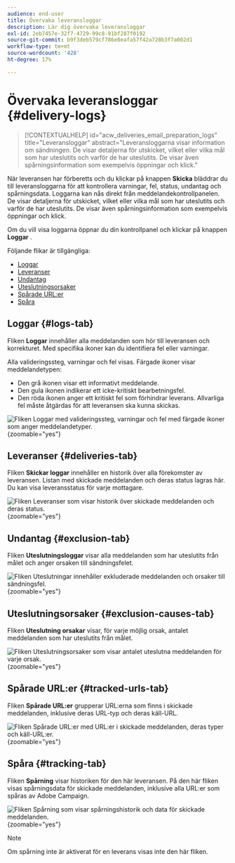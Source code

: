 ```yaml
---
audience: end-user
title: Övervaka leveransloggar
description: Lär dig övervaka leveransloggar
exl-id: 2eb7457e-32f7-4729-99c8-91bf287f0192
source-git-commit: b9f3deb579cf786e0eafa57f42a728b3f7a002d1
workflow-type: tm+mt
source-wordcount: '428'
ht-degree: 17%

---
```


# Övervaka leveransloggar {#delivery-logs}

>[!CONTEXTUALHELP]
>id="acw_deliveries_email_preparation_logs"
>title="Leveransloggar"
>abstract="Leveransloggarna visar information om sändningen. De visar detaljerna för utskicket, vilket eller vilka mål som har uteslutits och varför de har uteslutits. De visar även spårningsinformation som exempelvis öppningar och klick."

När leveransen har förberetts och du klickar på knappen **Skicka** bläddrar du till leveransloggarna för att kontrollera varningar, fel, status, undantag och spårningsdata. Loggarna kan nås direkt från meddelandekontrollpanelen. De visar detaljerna för utskicket, vilket eller vilka mål som har uteslutits och varför de har uteslutits. De visar även spårningsinformation som exempelvis öppningar och klick.

Om du vill visa loggarna öppnar du din kontrollpanel och klickar på knappen **Loggar** .

Följande flikar är tillgängliga:

* [Loggar](#logs-tab)
* [Leveranser](#deliveries-tab)
* [Undantag](#exclusion-tab)
* [Uteslutningsorsaker](#exclusion-causes)
* [Spårade URL:er](#tracked-urls)
* [Spåra](#tracking)

## Loggar {#logs-tab}

Fliken **Loggar** innehåller alla meddelanden som hör till leveransen och korrekturet. Med specifika ikoner kan du identifiera fel eller varningar.

Alla valideringssteg, varningar och fel visas. Färgade ikoner visar meddelandetypen:

* Den grå ikonen visar ett informativt meddelande.
* Den gula ikonen indikerar ett icke-kritiskt bearbetningsfel.
* Den röda ikonen anger ett kritiskt fel som förhindrar leverans. Allvarliga fel måste åtgärdas för att leveransen ska kunna skickas.

![ Fliken Loggar med valideringssteg, varningar och fel med färgade ikoner som anger meddelandetyper.](assets/logs.png){zoomable="yes"}

## Leveranser {#deliveries-tab}

Fliken **Skickar loggar** innehåller en historik över alla förekomster av leveransen. Listan med skickade meddelanden och deras status lagras här.        Du kan visa leveransstatus för varje mottagare.

![ Fliken Leveranser som visar historik över skickade meddelanden och deras status.](assets/logs2.png){zoomable="yes"}

## Undantag {#exclusion-tab}

Fliken **Uteslutningsloggar** visar alla meddelanden som har uteslutits från målet och anger orsaken till sändningsfelet.

![Fliken Uteslutningar innehåller exkluderade meddelanden och orsaker till sändningsfel.](assets/logs3.png){zoomable="yes"}

## Uteslutningsorsaker {#exclusion-causes-tab}

Fliken **Uteslutning orsakar** visar, för varje möjlig orsak, antalet meddelanden som har uteslutits från målet.

![Fliken Uteslutningsorsaker som visar antalet uteslutna meddelanden för varje orsak.](assets/logs4.png){zoomable="yes"}

## Spårade URL:er {#tracked-urls-tab}

Fliken **Spårade URL:er** grupperar URL:erna som finns i skickade meddelanden, inklusive deras URL-typ och deras käll-URL.

![Fliken Spårade URL:er med URL:er i skickade meddelanden, deras typer och käll-URL:er.](assets/logs5.png){zoomable="yes"}

## Spåra {#tracking-tab}

Fliken **Spårning** visar historiken för den här leveransen. På den här fliken visas spårningsdata för skickade meddelanden, inklusive alla URL:er som spåras av Adobe Campaign.

![Fliken Spårning som visar spårningshistorik och data för skickade meddelanden.](assets/logs6.png){zoomable="yes"}

>[!NOTE]
>
>Om spårning inte är aktiverat för en leverans visas inte den här fliken.
